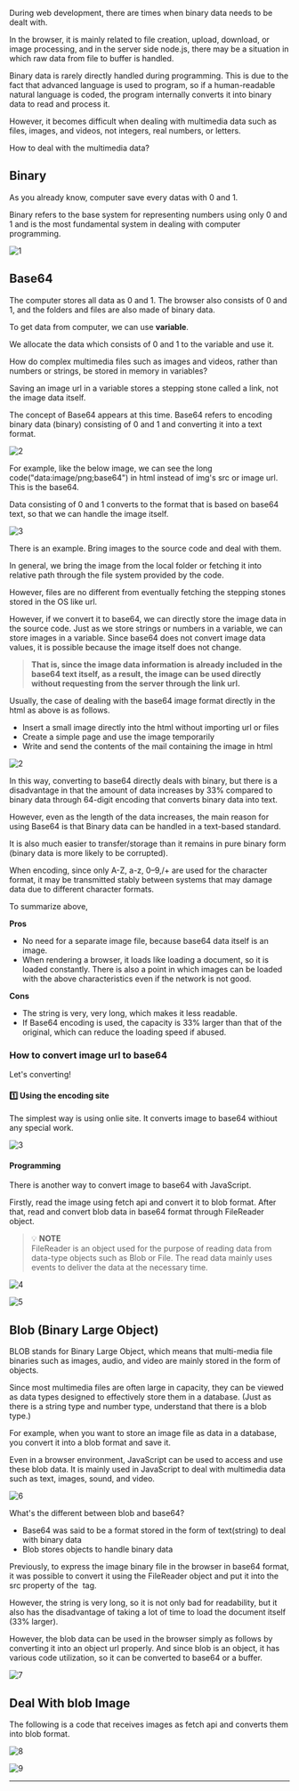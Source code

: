 During web development, there are times when binary data needs to be dealt with.

In the browser, it is mainly related to file creation, upload, download, or image processing, and in the server side node.js, there may be a situation in which raw data from file to buffer is handled.

Binary data is rarely directly handled during programming. This is due to the fact that advanced language is used to program, so if a human-readable natural language is coded, the program internally converts it into binary data to read and process it. 

However, it becomes difficult when dealing with multimedia data such as files, images, and videos, not integers, real numbers, or letters.

How to deal with the multimedia data?

## Binary
As you already know, computer save every datas with 0 and 1.

Binary refers to the base system for representing numbers using only 0 and 1 and is the most fundamental system in dealing with computer programming.

![1](https://github.com/jinscodes/Blog_nextJS/assets/87598134/ac7e2634-872b-4016-93d2-0fe0090e4f2b)

## Base64
The computer stores all data as 0 and 1. The browser also consists of 0 and 1, and the folders and files are also made of binary data.

To get data from computer, we can use **variable**.

We allocate the data which consists of 0 and 1 to the variable and use it.

How do complex multimedia files such as images and videos, rather than numbers or strings, be stored in memory in variables?

Saving an image url in a variable stores a stepping stone called a link, not the image data itself.

The concept of Base64 appears at this time. Base64 refers to encoding binary data (binary) consisting of 0 and 1 and converting it into a text format.

![2](https://github.com/jinscodes/Blog_nextJS/assets/87598134/ec8395da-7d8e-4fb5-afcc-34d2d61b784a)

For example, like the below image, we can see the long code("data:image/png;base64") in html instead of img's src or image url. This is the base64. 

Data consisting of 0 and 1 converts to the format that is based on base64 text, so that we can handle the image itself.

![3](https://github.com/jinscodes/Blog_nextJS/assets/87598134/117d2cd8-e13a-449e-9e18-71b1f54f71ac)

There is an example. Bring images to the source code and deal with them.

In general, we bring the image from the local folder or fetching it into relative path through the file system provided by the code.

However, files are no different from eventually fetching the stepping stones stored in the OS like url.

However, if we convert it to base64, we can directly store the image data in the source code. Just as we store strings or numbers in a variable, we can store images in a variable. Since base64 does not convert image data values, it is possible because the image itself does not change.

> **That is, since the image data information is already included in the base64 text itself, as a result, the image can be used directly without requesting from the server through the link url.** 

Usually, the case of dealing with the base64 image format directly in the html as above is as follows.

- Insert a small image directly into the html without importing url or files
- Create a simple page and use the image temporarily
- Write and send the contents of the mail containing the image in html

![2](https://github.com/jinscodes/Blog_nextJS/assets/87598134/2a886907-18e8-4d28-9b01-da8183945968)

In this way, converting to base64 directly deals with binary, but there is a disadvantage in that the amount of data increases by 33% compared to binary data through 64-digit encoding that converts binary data into text. 

However, even as the length of the data increases, the main reason for using Base64 is that Binary data can be handled in a text-based standard.

It is also much easier to transfer/storage than it remains in pure binary form (binary data is more likely to be corrupted).

When encoding, since only A-Z, a-z, 0–9,/+ are used for the character format, it may be transmitted stably between systems that may damage data due to different character formats.

To summarize above,

**Pros**
- No need for a separate image file, because base64 data itself is an image.
- When rendering a browser, it loads like loading a document, so it is loaded constantly. There is also a point in which images can be loaded with the above characteristics even if the network is not good.

**Cons**
- The string is very, very long, which makes it less readable.
- If Base64 encoding is used, the capacity is 33% larger than that of the original, which can reduce the loading speed if abused.

### How to convert image url to base64
Let's converting!

#### 1️⃣ Using the encoding site
The simplest way is using onlie site. It converts image to base64 withiout any special work.

[](https://elmah.io/tools/base64-image-encoder/)

![3](https://github.com/jinscodes/Blog_nextJS/assets/87598134/77adfd0a-6c25-41fc-a7a7-fee3f70db141)

#### Programming
There is another way to convert image to base64 with JavaScript.

Firstly, read the image using fetch api and convert it to blob format. After that, read and convert blob data in base64 format through FileReader object.

> 💡 **NOTE**   
> FileReader is an object used for the purpose of reading data from data-type objects such as Blob or File. The read data mainly uses events to deliver the data at the necessary time.

![4](https://github.com/jinscodes/Blog_nextJS/assets/87598134/78952522-d274-48ea-a4cb-12a9c6865aea)

![5](https://github.com/jinscodes/Blog_nextJS/assets/87598134/6e04e92f-af55-45b7-924f-3fbe56764e65)

## Blob (Binary Large Object)
BLOB stands for Binary Large Object, which means that multi-media file binaries such as images, audio, and video are mainly stored in the form of objects. 

Since most multimedia files are often large in capacity, they can be viewed as data types designed to effectively store them in a database. (Just as there is a string type and number type, understand that there is a blob type.)

For example, when you want to store an image file as data in a database, you convert it into a blob format and save it. 

Even in a browser environment, JavaScript can be used to access and use these blob data. It is mainly used in JavaScript to deal with multimedia data such as text, images, sound, and video.

![6](https://github.com/jinscodes/Blog_nextJS/assets/87598134/e765f831-8167-4f5e-95fd-66116f43b464)

What's the different between blob and base64?

- Base64 was said to be a format stored in the form of text(string) to deal with binary data
- Blob stores objects to handle binary data

Previously, to express the image binary file in the browser in base64 format, it was possible to convert it using the FileReader object and put it into the src property of the <img> tag. 

However, the string is very long, so it is not only bad for readability, but it also has the disadvantage of taking a lot of time to load the document itself (33% larger).

However, the blob data can be used in the browser simply as follows by converting it into an object url properly. And since blob is an object, it has various code utilization, so it can be converted to base64 or a buffer.

![7](https://github.com/jinscodes/Blog_nextJS/assets/87598134/29750419-0cd6-4914-b178-c6ceb9e067d0)

## Deal With blob Image
The following is a code that receives images as fetch api and converts them into blob format.

![8](https://github.com/jinscodes/Blog_nextJS/assets/87598134/84113838-c929-43bc-9b66-11b974bb11af)

![9](https://github.com/jinscodes/Blog_nextJS/assets/87598134/6bf12d48-3abf-4992-ad2f-9dd4287abb02)

---
[](https://inpa.tistory.com/entry/JS-%F0%9F%93%9A-Base64-Blob-ArrayBuffer-File-%EB%8B%A4%EB%A3%A8%EA%B8%B0-%EC%A0%95%EB%A7%90-%EC%9D%B4%ED%95%B4%ED%95%98%EA%B8%B0-%EC%89%BD%EA%B2%8C-%EC%84%A4%EB%AA%85)

[](https://dev.to/ionic/converting-a-base64-string-to-a-blob-in-javascript-35kl)